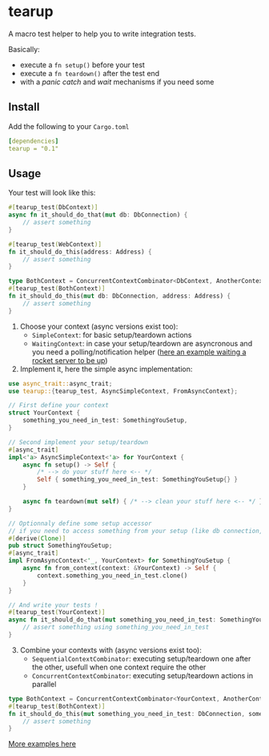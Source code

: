 # tearup

A macro test helper to help you to write integration tests.

Basically:

- execute a `fn setup()` before your test
- execute a `fn teardown()` after the test end
- with a _panic catch_ and _wait_ mechanisms if you need some

## Install

Add the following to your `Cargo.toml`

```yaml
[dependencies]
tearup = "0.1"
```

## Usage

Your test will look like this:

```rust
#[tearup_test(DbContext)]
async fn it_should_do_that(mut db: DbConnection) {
    // assert something
}

#[tearup_test(WebContext)]
fn it_should_do_this(address: Address) {
    // assert something
}

type BothContext = ConcurrentContextCombinator<DbContext, AnotherContext>;
#[tearup_test(BothContext)]
fn it_should_do_this(mut db: DbConnection, address: Address) {
    // assert something
}
```

1. Choose your context (async versions exist too):
   - `SimpleContext`: for basic setup/teardown actions
   - `WaitingContext`: in case your setup/teardown are asyncronous and you need a polling/notification helper ([here an example waiting a rocket server to be up](/tearup_examples/waiting_rockets.rs))
2. Implement it, here the simple async implementation:

```rust
use async_trait::async_trait;
use tearup::{tearup_test, AsyncSimpleContext, FromAsyncContext};

// First define your context
struct YourContext {
    something_you_need_in_test: SomethingYouSetup,
}

// Second implement your setup/teardown
#[async_trait]
impl<'a> AsyncSimpleContext<'a> for YourContext {
    async fn setup() -> Self {
        /* --> do your stuff here <-- */
        Self { something_you_need_in_test: SomethingYouSetup{} }
    }

    async fn teardown(mut self) { /* --> clean your stuff here <-- */ }
}

// Optionnaly define some setup accessor
// if you need to access something from your setup (like db connection, seed, etc)
#[derive(Clone)]
pub struct SomethingYouSetup;
#[async_trait]
impl FromAsyncContext<'_, YourContext> for SomethingYouSetup {
    async fn from_context(context: &YourContext) -> Self {
        context.something_you_need_in_test.clone()
    }
}

// And write your tests !
#[tearup_test(YourContext)]
async fn it_should_do_that(mut something_you_need_in_test: SomethingYouSetup) {
    // assert something using something_you_need_in_test
}
```

3. Combine your contexts with (async versions exist too):
   - `SequentialContextCombinator`: executing setup/teardown one after the other, usefull when one context require the other
   - `ConcurrentContextCombinator`: executing setup/teardown actions in parallel

```rust
type BothContext = ConcurrentContextCombinator<YourContext, AnotherContext>;
#[tearup_test(BothContext)]
fn it_should_do_this(mut something_you_need_in_test: DbConnection, something_from_the_other_context: Address) {
    // assert something
}
```

[More examples here](/tearup_examples)
